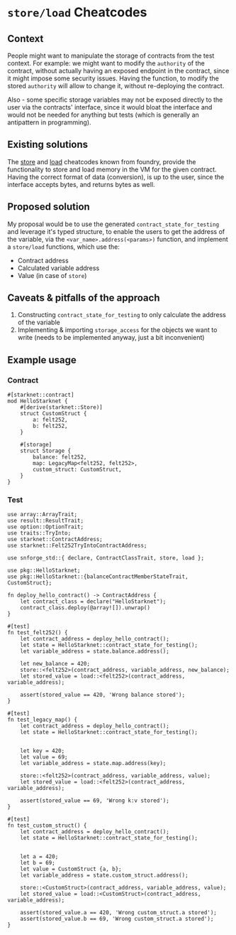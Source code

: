 # `store/load` Cheatcodes

## Context
People might want to manipulate the storage of contracts from the test context.
For example: we might want to modify the `authority` of the contract, without actually having an exposed endpoint in the contract, 
since it might impose some security issues. Having the function, to modify the stored `authority` will allow to change it,
without re-deploying the contract.

Also - some specific storage variables may not be exposed directly to the user via the contracts' interface, since it 
would bloat the interface and would not be needed for anything but tests (which is generally an antipattern in programming).

## Existing solutions

The [store](https://book.getfoundry.sh/cheatcodes/store) and [load](https://book.getfoundry.sh/cheatcodes/load) cheatcodes known from foundry,
provide the functionality to store and load memory in the VM for the given contract. 
Having the correct format of data (conversion), is up to the user, since the interface accepts bytes, and returns bytes as well.


## Proposed solution

My proposal would be to use the generated `contract_state_for_testing` and leverage it's typed structure, to 
enable the users to get the address of the variable, via the `<var_name>.address(<params>)` function, and 
implement a `store/load` functions, which use the: 
- Contract address
- Calculated variable address
- Value (in case of `store`)

## Caveats & pitfalls of the approach

1. Constructing `contract_state_for_testing` to only calculate the address of the variable
2. Implementing & importing `storage_access` for the objects we want to write (needs to be implemented anyway, just a bit inconvenient)

## Example usage
### Contract
```cairo
#[starknet::contract]
mod HelloStarknet {
    #[derive(starknet::Store)]
    struct CustomStruct {
        a: felt252,
        b: felt252,
    }

    #[storage]
    struct Storage {
        balance: felt252, 
        map: LegacyMap<felt252, felt252>,
        custom_struct: CustomStruct,
    }
}
```
### Test

```cairo
use array::ArrayTrait;
use result::ResultTrait;
use option::OptionTrait;
use traits::TryInto;
use starknet::ContractAddress;
use starknet::Felt252TryIntoContractAddress;

use snforge_std::{ declare, ContractClassTrait, store, load };

use pkg::HelloStarknet;
use pkg::HelloStarknet::{balanceContractMemberStateTrait, CustomStruct};

fn deploy_hello_contract() -> ContractAddress {
    let contract_class = declare("HelloStarknet");
    contract_class.deploy(@array![]).unwrap()
}

#[test]
fn test_felt252() {
    let contract_address = deploy_hello_contract();
    let state = HelloStarknet::contract_state_for_testing();
    let variable_address = state.balance.address();
    
    let new_balance = 420;
    store::<felt252>(contract_address, variable_address, new_balance);
    let stored_value = load::<felt252>(contract_address, variable_address);
    
    assert(stored_value == 420, 'Wrong balance stored');    
}

#[test]
fn test_legacy_map() {
    let contract_address = deploy_hello_contract();
    let state = HelloStarknet::contract_state_for_testing();
    
    
    let key = 420;
    let value = 69;
    let variable_address = state.map.address(key);
    
    store::<felt252>(contract_address, variable_address, value);
    let stored_value = load::<felt252>(contract_address, variable_address);
    
    assert(stored_value == 69, 'Wrong k:v stored');   
}

#[test]
fn test_custom_struct() {
    let contract_address = deploy_hello_contract();
    let state = HelloStarknet::contract_state_for_testing();
    
    
    let a = 420;
    let b = 69;
    let value = CustomStruct {a, b};
    let variable_address = state.custom_struct.address();
    
    store::<CustomStruct>(contract_address, variable_address, value);
    let stored_value = load::<CustomStruct>(contract_address, variable_address);
    
    assert(stored_value.a == 420, 'Wrong custom_struct.a stored');
    assert(stored_value.b == 69, 'Wrong custom_struct.a stored');   
}
```

